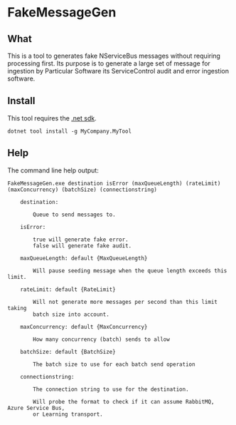 # FakeMessageGen

## What

This is a tool to generates fake NServiceBus messages without requiring processing first. Its purpose is to generate a large set of message for ingestion by Particular Software its ServiceControl audit and error ingestion software.

## Install

This tool requires the [.net sdk](https://dotnet.microsoft.com/en-us/download/dotnet).

```con
dotnet tool install -g MyCompany.MyTool
```

## Help

The command line help output:

```
FakeMessageGen.exe destination isError (maxQueueLength) (rateLimit) (maxConcurrency) (batchSize) (connectionstring)
  
    destination: 
    
        Queue to send messages to.
    
    isError:
    
        true will generate fake error.
        false will generate fake audit.
    
    maxQueueLength: default {MaxQueueLength}
    
        Will pause seeding message when the queue length exceeds this limit.
    
    rateLimit: default {RateLimit}
    
        Will not generate more messages per second than this limit taking
        batch size into account.
                    
    maxConcurrency: default {MaxConcurrency}
    
        How many concurrency (batch) sends to allow
    
    batchSize: default {BatchSize}
     
        The batch size to use for each batch send operation
    
    connectionstring:
    
        The connection string to use for the destination.
    
        Will probe the format to check if it can assume RabbitMQ, Azure Service Bus,
        or Learning transport.
```

